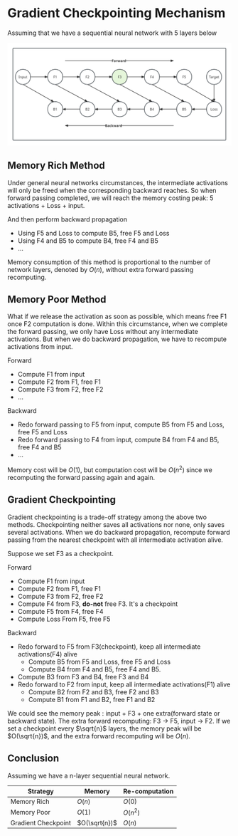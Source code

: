 # Gradient Checkpointing Mechanism

Assuming that we have a sequential neural network with 5 layers below

![](gradient_checkpoint.svg)

## Memory Rich Method

Under general neural networks circumstances, the intermediate activations will only be freed when
the corresponding backward reaches. So when  forward passing completed, we will reach the memory
costing peak: 5 activations + Loss + input. 

And then perform backward propagation
- Using F5 and Loss to compute B5, free F5 and Loss
- Using F4 and B5 to compute B4, free F4 and B5
- ...

Memory consumption of this method is proportional to the number of network layers, denoted by $O(n)$,
without extra forward passing recomputing.

## Memory Poor Method

What if we release the activation as soon as possible, which means free F1 once F2 computation is done.
Within this circumstance, when we complete the forward passing, we only have Loss without any intermediate
activations. But when we do backward propagation, we have to recompute activations from input.

Forward
- Compute F1 from input
- Compute F2 from F1, free F1
- Compute F3 from F2, free F2
- ...

Backward
- Redo forward passing to F5 from input, compute B5 from F5 and Loss, free F5 and Loss
- Redo forward passing to F4 from input, compute B4 from F4 and B5, free F4 and B5
- ...

Memory cost will be $O(1)$, but computation cost will be $O(n^2)$ since we recomputing the forward
passing again and again.

## Gradient Checkpointing

Gradient checkpointing is a trade-off strategy among the above two methods. Checkpointing neither
saves all activations nor none, only saves several activations. When we do backward propagation,
recompute forward passing from the nearest checkpoint with all intermediate activation alive.

Suppose we set F3 as a checkpoint.

Forward
- Compute F1 from input
- Compute F2 from F1, free F1
- Compute F3 from F2, free F2
- Compute F4 from F3, **do-not** free F3. It's a checkpoint
- Compute F5 from F4, free F4
- Compute Loss From F5, free F5

Backward
- Redo forward to F5 from F3(checkpoint), keep all intermediate activations(F4) alive
  - Compute B5 from F5 and Loss, free F5 and Loss
  - Compute B4 from F4 and B5, free F4 and B5.
- Compute B3 from F3 and B4, free F3 and B4
- Redo forward to F2 from input, keep all intermediate activations(F1) alive
  - Compute B2 from F2 and B3, free F2 and B3
  - Compute B1 from F1 and B2, free F1 and B2

We could see the memory peak : input + F3 + one extra(forward state or backward state).
The extra forward recomputing: F3 -> F5, input -> F2.
If we set a checkpoint every $\sqrt{n}$ layers, the memory peak will be $O(\sqrt{n})$,
and the extra forward recomputing will be $O(n)$.

## Conclusion

Assuming we have a n-layer sequential neural network.

| Strategy            | Memory        | Re-computation |
|---------------------|---------------|----------------|
| Memory Rich         | $O(n)$        | $O(0)$         |
| Memory Poor         | $O(1)$        | $O(n^2)$       |
| Gradient Checkpoint | $O(\sqrt{n})$ | $O(n)$         |
